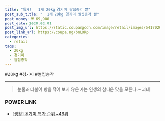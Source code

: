 ```yaml
--- 
title: "특가!   1개 20kg 경기미 쌀집총각 쌀" 
post_sub_title: "  1개 20kg 경기미 쌀집총각 쌀" 
post_money: ₩ 69,900 
post_date: 2020.02.01 
post_img_url: https://static.coupangcdn.com/image/retail/images/54170201128602-6906afa0-ff04-4dbd-aa2b-0c2005260452.jpg 
post_link_url: https://coupa.ng/bnLORp 
categories: 
  - retail 
tags: 
  - 20kg 
  - 경기미 
  - 쌀집총각 
--- 
```

  #20kg #경기미 #쌀집총각 
<hr> 

> 눈물과 더불어 빵을 먹어 보지 않은 자는 인생의 참다운 맛을 모른다. – 괴테 


### POWER LINK

* <a href="https://blog.naver.com/sakai111/221792017760" target="_blank"> [생활] 경기미 특가 순위 ~46위</a>
